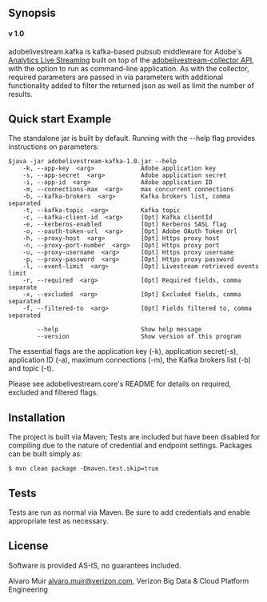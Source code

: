## Synopsis
#### v 1.0

adobelivestream.kafka is kafka-based pubsub middleware for Adobe's
[Analytics Live Streaming](https://marketing.adobe.com/developer/documentation/analytics-live-stream/overview-1)
built on top of the [adobelivestream-collector API](https://onestash.verizon.com/users/v603497/repos/adobelivestream/browse/collector), with the option to run as command-line application.
As with the collector, required parameters are passed in via parameters with additional functionality added to filter the returned json as well as limit the number of results.

## Quick start Example

The standalone jar is built by default. Running with the --help flag provides instructions on parameters:

```
$java -jar adobelivestream-kafka-1.0.jar --help
    -k, --app-key  <arg>             Adobe application key
    -s, --app-secret  <arg>          Adobe application secret
    -i, --app-id  <arg>              Adobe application ID
    -m, --connections-max  <arg>     max concurrent connections
    -b, --kafka-brokers  <arg>       Kafka brokers list, comma separated
    -t, --kafka-topic  <arg>         Kafka topic
    -c, --kafka-client-id  <arg>     [Opt] Kafka clientId
    -e, --kerberos-enabled           [Opt] Kerberos SASL flag
    -o, --oauth-token-url  <arg>     [Opt] Adobe OAuth Token Url
    -h, --proxy-host  <arg>          [Opt] Https proxy host
    -n, --proxy-port-number  <arg>   [Opt] Https proxy port
    -u, --proxy-username  <arg>      [Opt] Https proxy username
    -p, --proxy-password  <arg>      [Opt] Https proxy password
    -l, --event-limit  <arg>         [Opt] Livestream retrieved events limit
    -r, --required  <arg>            [Opt] Required fields, comma separate
    -x, --excluded  <arg>            [Opt] Excluded fields, comma separated
    -f, --filtered-to  <arg>         [Opt] Fields filtered to, comma separated
    
        --help                       Show help message
        --version                    Show version of this program
```
The essential flags are the application key (-k), application secret(-s), application ID (-a), maximum connections (-m), the Kafka brokers list (-b) and topic (-t).

Please see adobelivestream.core's README for details on required, excluded and filtered flags.


## Installation

The project is built via Maven; Tests are included but have been disabled for compiling due to the nature of credential 
and endpoint settings. Packages can be built simply as:
                                            
```$ mvn clean package -Dmaven.test.skip=true```

## Tests

Tests are run as normal via Maven. Be sure to add credentials and enable appropriate test as necessary.

## License

Software is provided AS-IS, no guarantees included.


Alvaro Muir <alvaro.muir@verizon.com>, Verizon Big Data & Cloud Platform Engineering